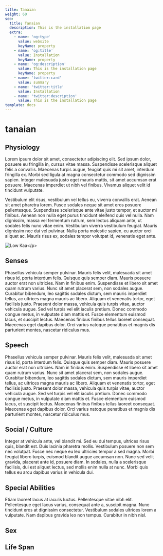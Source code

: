 ```yaml
---
title: Tanaian
weight: 60
seo:
  title: Tanaian
  description: This is the installation page
  extra:
    - name: 'og:type'
      value: website
      keyName: property
    - name: 'og:title'
      value: Installation
      keyName: property
    - name: 'og:description'
      value: This is the installation page
      keyName: property
    - name: 'twitter:card'
      value: summary
    - name: 'twitter:title'
      value: Installation
    - name: 'twitter:description'
      value: This is the installation page
template: docs
---
```


# tanaian

## Physiology

Lorem ipsum dolor sit amet, consectetur adipiscing elit. Sed ipsum dolor, posuere eu fringilla in, cursus vitae massa. Suspendisse scelerisque aliquet felis a convallis. Maecenas turpis augue, feugiat quis mi sit amet, interdum fringilla ex. Morbi sed ligula at magna consectetur commodo sed dignissim sapien. Integer malesuada justo eget mauris mattis, sit amet accumsan erat posuere. Maecenas imperdiet ut nibh vel finibus. Vivamus aliquet velit id tincidunt vulputate.

Vestibulum elit risus, vestibulum vel tellus eu, viverra convallis erat. Aenean sit amet pharetra lorem. Fusce sodales neque sit amet eros posuere pellentesque. Suspendisse scelerisque ante vitae justo tempor, et auctor mi finibus. Aenean non nulla eget purus tincidunt eleifend quis vel nulla. Nam dignissim, massa vel fermentum rutrum, sem lectus aliquam ante, ut sodales felis nunc vitae enim. Vestibulum viverra vestibulum feugiat. Mauris dignissim nec dui vel pulvinar. Nulla porta molestie sapien, eu auctor orci aliquet ac. Mauris risus ex, sodales tempor volutpat id, venenatis eget ante.

![Low Kaa](https://github.com/donnay/interesting-octopus/tree/9cfbd1403693cdcd0669bf5c24326f97bc82bc59/images/Tanaian_bw.jpg)&lt;/p&gt;

## Senses

Phasellus vehicula semper pulvinar. Mauris felis velit, malesuada sit amet risus id, porta interdum felis. Quisque quis semper diam. Mauris posuere auctor erat non ultricies. Nam in finibus enim. Suspendisse et libero sit amet quam rutrum varius. Nunc sit amet placerat sem, non sodales augue. Curabitur bibendum, leo sagittis sodales dictum, sem mauris imperdiet tellus, ac ultrices magna mauris ac libero. Aliquam et venenatis tortor, eget facilisis justo. Praesent dolor massa, vehicula quis turpis vitae, auctor vehicula augue. Sed vel turpis vel elit iaculis pretium. Donec commodo congue metus, in vulputate diam mattis et. Fusce elementum euismod lacus, et suscipit lectus. Maecenas finibus finibus tellus laoreet consequat. Maecenas eget dapibus dolor. Orci varius natoque penatibus et magnis dis parturient montes, nascetur ridiculus mus.

## Speech

Phasellus vehicula semper pulvinar. Mauris felis velit, malesuada sit amet risus id, porta interdum felis. Quisque quis semper diam. Mauris posuere auctor erat non ultricies. Nam in finibus enim. Suspendisse et libero sit amet quam rutrum varius. Nunc sit amet placerat sem, non sodales augue. Curabitur bibendum, leo sagittis sodales dictum, sem mauris imperdiet tellus, ac ultrices magna mauris ac libero. Aliquam et venenatis tortor, eget facilisis justo. Praesent dolor massa, vehicula quis turpis vitae, auctor vehicula augue. Sed vel turpis vel elit iaculis pretium. Donec commodo congue metus, in vulputate diam mattis et. Fusce elementum euismod lacus, et suscipit lectus. Maecenas finibus finibus tellus laoreet consequat. Maecenas eget dapibus dolor. Orci varius natoque penatibus et magnis dis parturient montes, nascetur ridiculus mus.

## Social / Culture

Integer at vehicula ante, vel blandit mi. Sed eu dui tempus, ultrices risus quis, blandit est. Duis lacinia pharetra mollis. Vestibulum posuere non sem nec volutpat. Fusce nec neque eu leo ultricies tempor a sed magna. Morbi feugiat libero turpis, euismod blandit augue accumsan non. Nunc sed velit gravida, placerat ante id, posuere diam. In sodales, nulla a scelerisque facilisis, dui est aliquet lectus, sed mollis enim nulla at nunc. Morbi quis tellus eu arcu dapibus varius in vehicula dui.

## Special Abilities

Etiam laoreet lacus at iaculis luctus. Pellentesque vitae nibh elit. Pellentesque eget lacus varius, consequat ante a, suscipit magna. Nunc tincidunt eros at dignissim consectetur. Vestibulum sodales ultrices lorem a vulputate. Nam dapibus gravida leo non tempus. Curabitur in nibh nisl.

## Sex

## Life Span

